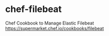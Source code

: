 # chef-filebeat
Chef Cookbook to Manage Elastic Filebeat https://supermarket.chef.io/cookbooks/filebeat
